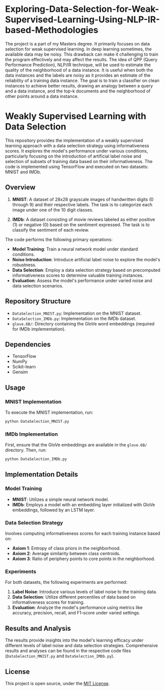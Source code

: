 # Exploring-Data-Selection-for-Weak-Supervised-Learning-Using-NLP-IR-based-Methodologies
The project is a part of my Masters degree. It primarily focuses on data selection for weak supervised learning. In deep learning sometimes, the available data may be noisy. This drawback can make it challenging to train the program effectively and may affect the results. The idea of QPP (Query Performance Prediction), NLP/IR technique, will be used to estimate the quality of the neighborhood of a data instance. It is useful when both the data instances and the labels are noisy as it provides an estimate of the reliability of a training data instance. The goal is to train a classifier on clean instances to achieve better results, drawing an analogy between a query and a data instance, and the top-k documents and the neighborhood of other points around a data instance.

# Weakly Supervised Learning with Data Selection

This repository provides the implementation of a weakly supervised learning approach with a data selection strategy using informativeness scores. It explores the model's performance under various conditions, particularly focusing on the introduction of artificial label noise and selection of subsets of training data based on their informativeness. The code is implemented using TensorFlow and executed on two datasets: MNIST and IMDb.

## Overview

1. **MNIST**: A dataset of 28x28 grayscale images of handwritten digits (0 through 9) and their respective labels. The task is to categorize each image under one of the 10 digit classes.
   
2. **IMDb**: A dataset consisting of movie reviews labeled as either positive (1) or negative (0) based on the sentiment expressed. The task is to classify the sentiment of each review.

The code performs the following primary operations:

- **Model Training**: Train a neural network model under standard conditions.
- **Noise Introduction**: Introduce artificial label noise to explore the model's robustness.
- **Data Selection**: Employ a data selection strategy based on precomputed informativeness scores to determine valuable training instances.
- **Evaluation**: Assess the model's performance under varied noise and data selection scenarios.

## Repository Structure

- `DataSelection_MNIST.py`: Implementation on the MNIST dataset.
- `DataSelection_IMDb.py`: Implementation on the IMDb dataset.
- `glove.6B/`: Directory containing the GloVe word embeddings (required for IMDb implementation).

## Dependencies

- TensorFlow
- NumPy
- Scikit-learn
- Gensim

## Usage

### MNIST Implementation

To execute the MNIST implementation, run:

```bash
python DataSelection_MNIST.py
```

### IMDb Implementation

First, ensure that the GloVe embeddings are available in the `glove.6B/` directory. Then, run:

```bash
python DataSelection_IMDb.py
```

## Implementation Details

### Model Training

- **MNIST**: Utilizes a simple neural network model.
- **IMDb**: Employs a model with an embedding layer initialized with GloVe embeddings, followed by an LSTM layer.

### Data Selection Strategy

Involves computing informativeness scores for each training instance based on:

- **Axiom 1**: Entropy of class priors in the neighborhood.
- **Axiom 2**: Average similarity between class centroids.
- **Axiom 3**: Ratio of periphery points to core points in the neighborhood.

### Experiments

For both datasets, the following experiments are performed:

1. **Label Noise**: Introduce various levels of label noise to the training data.
2. **Data Selection**: Utilize different percentiles of data based on informativeness scores for training.
3. **Evaluation**: Analyze the model's performance using metrics like accuracy, precision, recall, and F1-score under varied settings.

## Results and Analysis

The results provide insights into the model's learning efficacy under different levels of label noise and data selection strategies. Comprehensive results and analyses can be found in the respective code files (`DataSelection_MNIST.py` and `DataSelection_IMDb.py`).

## License

This project is open source, under the [MIT License](LICENSE).


